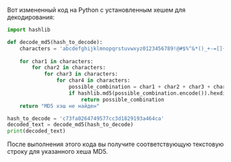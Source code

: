Вот измененный код на Python с установленным хешем для декодирования:

```python
import hashlib

def decode_md5(hash_to_decode):
    characters = 'abcdefghijklmnopqrstuvwxyz0123456789!@#$%^&*()_+-=[]{}|;:,.<>?'
    
    for char1 in characters:
        for char2 in characters:
            for char3 in characters:
                for char4 in characters:
                    possible_combination = char1 + char2 + char3 + char4
                    if hashlib.md5(possible_combination.encode()).hexdigest() == hash_to_decode:
                        return possible_combination
    return "MD5 хэш не найден"

hash_to_decode = 'c73fa0264749577cc3d1829193a464ca'
decoded_text = decode_md5(hash_to_decode)
print(decoded_text)
```

После выполнения этого кода вы получите соответствующую текстовую строку для указанного хеша MD5.  